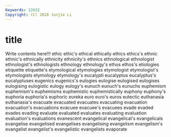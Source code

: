 ```yaml
---
Keywords: 12632
Copyright: (C) 2020 Junjie Li
---
```


# title

Write contents here!!!
ethic 
ethic's 
ethical 
ethically 
ethics 
ethics's 
ethnic 
ethnic's 
ethnically
ethnicity 
ethnicity's 
ethnics 
ethnological 
ethnologist 
ethnologist's 
ethnologists 
ethnology 
ethnology's 
ethos
ethos's 
etiologies 
etiquette 
etiquette's 
etymological 
etymologies 
etymologist 
etymologist's 
etymologists 
etymology
etymology's 
eucalypti 
eucalyptus 
eucalyptus's 
eucalyptuses 
eugenics 
eugenics's 
eulogies 
eulogise 
eulogised
eulogises 
eulogising 
eulogistic 
eulogy 
eulogy's 
eunuch 
eunuch's 
eunuchs 
euphemism 
euphemism's
euphemisms 
euphemistic 
euphemistically 
euphony 
euphony's 
euphoria 
euphoria's 
euphoric 
eureka 
euro
euro's 
euros 
eutectic 
euthanasia 
euthanasia's 
evacuate 
evacuated 
evacuates 
evacuating 
evacuation
evacuation's 
evacuations 
evacuee 
evacuee's 
evacuees 
evade 
evaded 
evades 
evading 
evaluate
evaluated 
evaluates 
evaluating 
evaluation 
evaluation's 
evaluations 
evanescent 
evangelical 
evangelical's 
evangelicals
evangelise 
evangelised 
evangelises 
evangelising 
evangelism 
evangelism's 
evangelist 
evangelist's 
evangelistic 
evangelists
evaporate 
